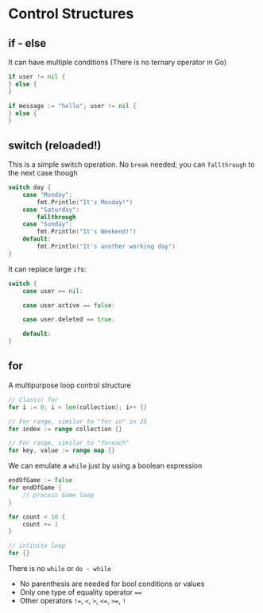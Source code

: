 # Control Structures

## if - else

It can have multiple conditions (There is no ternary operator in Go)

```go
if user != nil {
} else {
}

if message := "hello"; user != nil {
} else {
}
```

## switch (reloaded!)

This is a simple switch operation. No `break` needed; you can `fallthrough` to the next case though

```go
switch day {
    case "Monday":
        fmt.Println("It's Monday!")
    case "Saturday":
        fallthrough
    case "Sunday":
        fmt.Println("It's Weekend!")
    default:
        fmt.Println("It's another working day")
}
```

It can replace large `if`s:

```go
switch {
    case user == nil:

    case user.active == false:

    case user.deleted == true:

    default:
}
```

## for

A multipurpose loop control structure

```go
// Classic for
for i := 0; i < len(collection); i++ {}

// For range, similar to "for in" in JS
for index := range collection {}

// For range, similar to "foreach"
for key, value := range map {}
```

We can emulate a `while` just by using a boolean expression

```go
endOfGame := false
for endOfGame {
    // process Game loop
}

for count < 10 {
    count += 1
}

// infinite loop
for {}
```

There is no `while` or `do - while`

- No parenthesis are needed for bool conditions or values
- Only one type of equality operator `==`
- Other operators `!=`, `<`, `>`, `<=`, `>=`, `!`